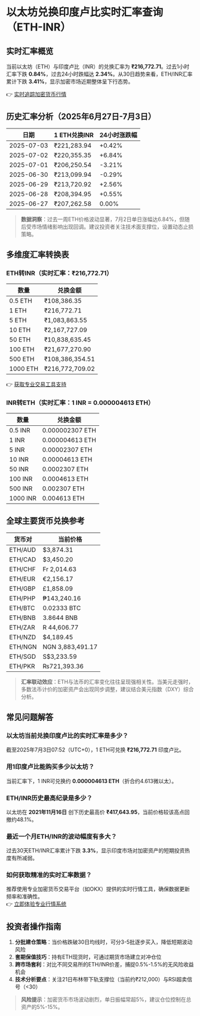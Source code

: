 # 以太坊兑换印度卢比实时汇率查询（ETH-INR）

## 实时汇率概览

当前以太坊（ETH）与印度卢比（INR）的兑换汇率为 **₹216,772.71**。过去1小时汇率下跌 **0.84%**，过去24小时跌幅达 **2.34%**。从30日趋势来看，ETH/INR汇率累计下跌 **3.41%**，显示加密市场近期整体呈下行态势。

👉 [实时追踪加密货币行情](https://bit.ly/okx_welcome)

## 历史汇率分析（2025年6月27日-7月3日）

| 日期       | 1 ETH兑换INR | 24小时涨跌幅 |
|------------|--------------|--------------|
| 2025-07-03 | ₹221,283.94  | +0.42%       |
| 2025-07-02 | ₹220,355.35  | +6.84%       |
| 2025-07-01 | ₹206,250.54  | -3.21%       |
| 2025-06-30 | ₹213,099.94  | -0.29%       |
| 2025-06-29 | ₹213,720.92  | +2.56%       |
| 2025-06-28 | ₹208,394.95  | +0.55%       |
| 2025-06-27 | ₹207,262.58  | 0.00%        |

> **数据洞察**：过去一周ETH价格波动显著，7月2日单日涨幅达6.84%，但随后受市场情绪影响出现回调。建议投资者关注技术面支撑位，设置动态止损策略。

## 多维度汇率转换表

### ETH转INR（实时汇率：₹216,772.71）

| 数量       | 兑换金额       |
|------------|----------------|
| 0.5 ETH    | ₹108,386.35    |
| 1 ETH      | ₹216,772.71    |
| 5 ETH      | ₹1,083,863.55  |
| 10 ETH     | ₹2,167,727.09  |
| 50 ETH     | ₹10,838,635.45 |
| 100 ETH    | ₹21,677,270.90 |
| 500 ETH    | ₹108,386,354.51|
| 1000 ETH   | ₹216,772,709.02|

👉 [获取专业交易工具支持](https://bit.ly/okx_welcome)

### INR转ETH（实时汇率：1 INR = 0.000004613 ETH）

| 数量       | 兑换金额       |
|------------|----------------|
| 0.5 INR    | 0.000002307 ETH  |
| 1 INR      | 0.000004613 ETH  |
| 5 INR      | 0.00002307 ETH   |
| 10 INR     | 0.00004613 ETH   |
| 50 INR     | 0.0002307 ETH    |
| 100 INR    | 0.0004613 ETH    |
| 500 INR    | 0.002307 ETH     |
| 1000 INR   | 0.004613 ETH     |

## 全球主要货币兑换参考

| 货币对   | 当前价格       |
|----------|----------------|
| ETH/AUD  | $3,874.31      |
| ETH/CAD  | $3,450.20      |
| ETH/CHF  | Fr 2,014.63    |
| ETH/EUR  | €2,156.17      |
| ETH/GBP  | £1,858.09      |
| ETH/PHP  | ₱143,240.16    |
| ETH/BTC  | 0.02333 BTC    |
| ETH/BNB  | 3.8644 BNB     |
| ETH/ZAR  | R 44,606.77    |
| ETH/NZD  | $4,189.45      |
| ETH/NGN  | NGN 3,883,491.17|
| ETH/SGD  | S$3,233.59     |
| ETH/PKR  | ₨721,393.36    |

> **汇率联动效应**：ETH与法币的汇率变化往往呈现强相关性。当美元走强时，多数法币计价的加密资产会出现同步调整，建议结合美元指数（DXY）综合分析。

## 常见问题解答

### 以太坊当前兑换印度卢比的实时汇率是多少？
截至2025年7月3日07:52（UTC+0），1 ETH可兑换 **₹216,772.71** 印度卢比。

### 用1印度卢比能购买多少以太坊？
当前汇率下，1 INR可兑换约 **0.000004613 ETH**（折合约4.613微以太）。

### ETH/INR历史最高纪录是多少？
以太坊在 **2021年11月16日** 创下历史最高价 **₹417,643.95**，当前价格较该高点回撤约48.1%。

### 最近一个月ETH/INR的波动幅度有多大？
过去30天ETH/INR汇率累计下跌 **3.3%**，显示印度市场对加密资产的短期投资热度有所减弱。

### 如何获取精准的实时汇率数据？
推荐使用专业加密货币交易平台（如OKX）提供的实时行情工具，确保数据更新频率和准确性。  
👉 [立即体验专业行情系统](https://bit.ly/okx_welcome)

## 投资者操作指南

1. **分批建仓策略**：当价格跌破30日均线时，可分3-5批逐步买入，降低短期波动风险
2. **套期保值技巧**：持有ETH现货时，可通过期货市场建立对冲仓位
3. **跨市场套利**：对比不同交易所的ETH/INR价差，捕捉0.5%-1.5%的无风险收益机会
4. **技术分析要点**：关注21日布林带下轨支撑位（当前约₹212,000）与RSI超卖信号（<30）

> **风险提示**：加密货币市场波动剧烈，单日振幅常超5%，建议仓位控制在总资产的5%-15%。